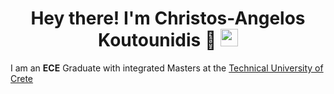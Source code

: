 <h1 align="center"> 
  Hey there! I'm Christos-Angelos Koutounidis 👋
  <img src="https://media.giphy.com/media/hvRJCLFzcasrR4ia7z/giphy.gif" width="28"> 
</h1>

I am an **ECE** Graduate with integrated Masters at the [Technical University of Crete](https://www.tuc.gr/el/archi)

<!---
ChrisAngelKout/ChrisAngelKout is a ✨ special ✨ repository because its `README.md` (this file) appears on your GitHub profile.
You can click the Preview link to take a look at your changes.
--->
